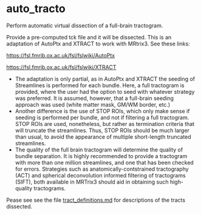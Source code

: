 # auto_tracto

Perform automatic virtual dissection of a full-brain tractogram.

Provide a pre-computed tck file and it will be dissected.
This is an adaptation of AutoPtx and XTRACT to work with MRtrix3. See these links:

https://fsl.fmrib.ox.ac.uk/fsl/fslwiki/AutoPtx

https://fsl.fmrib.ox.ac.uk/fsl/fslwiki/XTRACT


- The adaptation is only partial, as in AutoPtx and XTRACT the seeding of Streamlines   is performed for each bundle. Here, a full tractogram is provided, where the user   had the option to seed with whatever strategy was preferred. It is assumed, however,   that a full-brain seeding approach was used (white matter mask, GM/WM border, etc.)
- Another difference is the use of STOP ROIs, which only make sense if seeding   is performed per bundle, and not if filtering a full tractogram.   STOP ROIs are used, nonetheless, but rather as termination criteria that will truncate   the streamlines. Thus, STOP ROIs should be much larger than usual, to avoid   the appearance of multiple short-length truncated streamlines.
- The quality of the full brain tractogram will determine the quality of bundle separation.   It is highly recommended to provide a tractogram with more than one million streamlines,   and one that has been checked for errors. Strategies such as anatomically-contstrained   tractography (ACT) and spherical deconvolution informed filtering of tractograms (SIFT),   both available in MRTrix3 should aid in obtaining such high-quality tractograms.

Pease see see the file [tract_definitions.md](../blob/master/tract_definitions.md) for descriptions of the tracts dissected.
